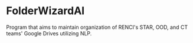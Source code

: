 # FolderWizardAI
Program that aims to maintain organization of RENCI's STAR, OOD, and CT teams' Google Drives utilizing NLP.
